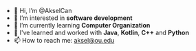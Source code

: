 - 👋 Hi, I’m @AkselCan
- 👀 I’m interested in **software development**
- 🌱 I’m currently learning **Computer Organization**
- 🍋 I've learned and worked with **Java**, **Kotlin**, **C++** and **Python**
- 📫 How to reach me: aksel@ou.edu

<!---
AkselCan/AkselCan is a ✨ special ✨ repository because its `README.md` (this file) appears on your GitHub profile.
You can click the Preview link to take a look at your changes.
--->
